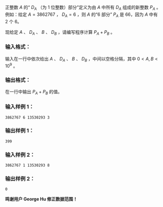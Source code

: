 <!-- Title
部分A+B (15)
-->
正整数 $A$ 的“ $D_A$ （为 1 位整数）部分”定义为由 $A$ 中所有 $D_A$ 组成的新整数 $P_A$ 。例如：给定 $A =
3862767$ ， $D_A = 6$ ，则 $A$ 的“6 部分” $P_A$ 是 66，因为 $A$ 中有 2 个 6。

现给定 $A$ 、 $D_A$ 、 $B$ 、 $D_B$ ，请编写程序计算 $P_A + P_B$ 。

### 输入格式：

输入在一行中依次给出 $A$ 、 $D_A$ 、 $B$ 、 $D_B$ ，中间以空格分隔，其中 $0 < A, B < 10^{9}$ 。

### 输出格式：

在一行中输出 $P_A + P_B$ 的值。

### 输入样例 1：

```
3862767 6 13530293 3
```

### 输出样例 1：

```
399
```

### 输入样例 2：

```
3862767 1 13530293 8
```

### 输出样例 2：

```
0
```

**鸣谢用户 George Hu 修正数据范围！**
